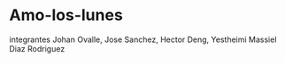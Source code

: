# Amo-los-lunes
integrantes
Johan Ovalle, Jose Sanchez, Hector Deng, Yestheimi Massiel Diaz Rodriguez